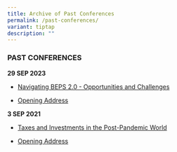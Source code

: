 ```yaml
---
title: Archive of Past Conferences
permalink: /past-conferences/
variant: tiptap
description: ""
---
```

<h3><strong>PAST CONFERENCES</strong></h3>
<p></p>
<p><strong>29 SEP 2023</strong>
</p>
<ul data-tight="true" class="tight">
<li>
<p><a href="/files/seminars-brochures/taconference2023brochurefinal_compressed.pdf" rel="noopener noreferrer nofollow" target="_blank">Navigating BEPS 2.0 - Opportunities and Challenges</a>
</p>
</li>
<li>
<p><a href="https://www.mof.gov.sg/news-publications/speeches/opening-address-by-ms-indranee-rajah-minister-in-the-prime-minister-s-office-second-minister-for-finance-and-national-development-at-tax-academy-conference-2023-on-29-september-2023" rel="noopener noreferrer nofollow" target="_blank">Opening Address</a>
</p>
</li>
</ul>
<p><strong>3 SEP 2021</strong>
</p>
<ul data-tight="true" class="tight">
<li>
<p><a href="/files/seminars-brochures/2021_confbrochure_final_compressed.pdf" rel="noopener noreferrer nofollow" target="_blank">Taxes and Investments in the Post-Pandemic World</a>
</p>
</li>
<li>
<p><a href="https://www.mof.gov.sg/news-publications/speeches/opening-address-by-ms-indranee-rajah-minister-in-the-prime-minister-s-office-second-minister-for-finance-and-national-development-at-the-tax-academy-signature-conference-in-singapore-on-friday-3-sep-2021-1.30pm" rel="noopener noreferrer nofollow" target="_blank">Opening Address</a>
</p>
</li>
</ul>
<p></p>
<p></p>